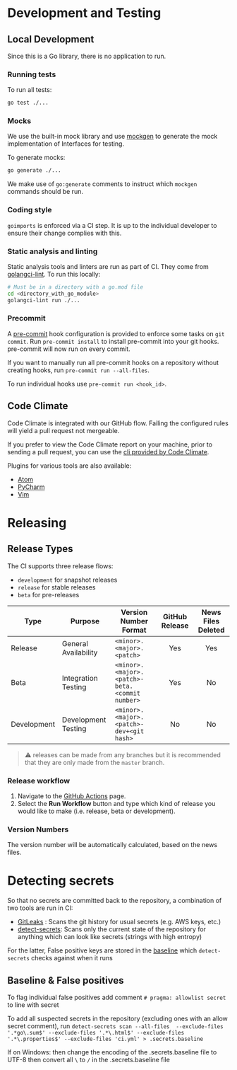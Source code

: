 <!--
Copyright (C) 2020-2021 Arm Limited or its affiliates and Contributors. All rights reserved.
SPDX-License-Identifier: Apache-2.0
-->
# Development and Testing
## Local Development
 
Since this is a Go library, there is no application to run.
 
### Running tests

To run all tests:
```bash
go test ./...
```

### Mocks

We use the built-in mock library and use [mockgen](https://github.com/golang/mock#running-mockgen) to generate the mock implementation of Interfaces for testing.

To generate mocks:
```bash
go generate ./...
```

We make use of `go:generate` comments to instruct which `mockgen` commands should be run.
 
### Coding style
 
`goimports` is enforced via a CI step.
It is up to the individual developer to ensure their change complies with this.

### Static analysis and linting

Static analysis tools and linters are run as part of CI.
They come from [golangci-lint](https://golangci-lint.run/). To run this locally:
```bash
# Must be in a directory with a go.mod file
cd <directory_with_go_module>
golangci-lint run ./...
``` 

### Precommit

A [pre-commit](https://pre-commit.com/) hook configuration is provided to enforce some tasks on `git commit`.
Run `pre-commit install` to install pre-commit into your git hooks. pre-commit will now run on every commit.

If you want to manually run all pre-commit hooks on a repository without creating hooks, run `pre-commit run --all-files`. 

To run individual hooks use `pre-commit run <hook_id>`.

## Code Climate

Code Climate is integrated with our GitHub flow. Failing the configured rules will yield a pull request not mergeable.

If you prefer to view the Code Climate report on your machine, prior to sending a pull request, you can use the [cli provided by Code Climate](https://docs.codeclimate.com/docs/command-line-interface).

Plugins for various tools are also available:
  - [Atom](https://docs.codeclimate.com/docs/code-climate-atom-package)
  - [PyCharm](https://plugins.jetbrains.com/plugin/13306-code-cleaner-with-code-climate-cli)
  - [Vim](https://docs.codeclimate.com/docs/vim-plugin)

# Releasing

## Release Types

The CI supports three release flows:

- `development` for snapshot releases
- `release` for stable releases
- `beta` for pre-releases


|   Type      |   Purpose   | Version Number Format | GitHub Release | News Files Deleted |
|-------------|-------------|-----------------------|:--------------:|:------------------:|
| Release     | General Availability | `<minor>.<major>.<patch>`                            | Yes | Yes |
| Beta        | Integration Testing  | `<minor>.<major>.<patch>-beta.<commit number>`       | Yes | No  |
| Development | Development Testing  | `<minor>.<major>.<patch>-dev+<git hash>`             | No  | No  |

> :warning: releases can be made from any branches but
> it is recommended that they are only made from the `master` branch.

### Release workflow

1. Navigate to the [GitHub Actions](https://github.com/ARM-software/golang-utils/actions/workflows/release.yml) page.
2. Select the **Run Workflow** button and type which kind of release you would like to make (i.e. release, beta or development).

### Version Numbers

The version number will be automatically calculated, based on the news files.

# Detecting secrets

So that no secrets are committed back to the repository, a combination of two tools are run in CI:
- [GitLeaks]() : Scans the git history for usual secrets (e.g. AWS keys, etc.)
- [detect-secrets](https://github.com/Yelp/detect-secrets): Scans only the current state of the repository for anything which can look like secrets (strings with high entropy)

For the latter, False positive keys are stored in the [baseline](./.secrets.baseline) which `detect-secrets` checks against when it runs

## Baseline & False positives

To flag individual false positives add comment `# pragma: allowlist secret` to line with secret

To add all suspected secrets in the repository (excluding ones with an allow secret comment), run `detect-secrets scan --all-files  --exclude-files '.*go\.sum$' --exclude-files '.*\.html$' --exclude-files '.*\.properties$' --exclude-files 'ci.yml' > .secrets.baseline`

If on Windows: then change the encoding of the .secrets.baseline file to UTF-8 then convert all `\` to `/` in the .secrets.baseline file
